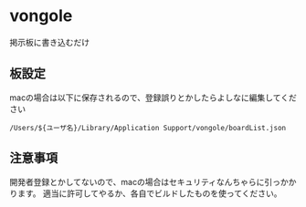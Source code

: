# vongole
掲示板に書き込むだけ

## 板設定
macの場合は以下に保存されるので、登録誤りとかしたらよしなに編集してください
```
/Users/${ユーザ名}/Library/Application Support/vongole/boardList.json
```

## 注意事項
開発者登録とかしてないので、macの場合はセキュリティなんちゃらに引っかかります。
適当に許可してやるか、各自でビルドしたものを使ってください。
